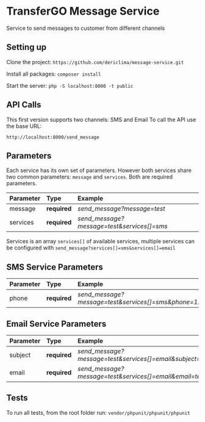 # TransferGO Message Service

Service to send messages to customer from different channels

## Setting up

Clone the project: `https://github.com/dericlima/message-service.git`

Install all packages: `composer install`

Start the server: `php -S localhost:8000 -t public`

## API Calls

This first version supports two channels: SMS and Email
To call the API use the base URL:

`http://localhost:8000/send_message`

## Parameters

Each service has its own set of parameters. However both services share two common parameters: `message` and `services`.
Both are required parameters.

| Parameter    | Type | Example |
| :-------- | :------------ | :----------|
| message    | **required** | _send_message?message=test_ |
| services    | **required** | _send_message?message=test&services[]=sms_ |

Services is an array `services[]` of available services, multiple services can be configured with `send_message?services[]=sms&services[]=email`

## SMS Service Parameters

| Parameter    | Type | Example |
| :-------- | :------------ | :----------|
| phone    | **required** | _send_message?message=test&services[]=sms&phone=123456789_ |

## Email Service Parameters

| Parameter    | Type | Example |
| :-------- | :------------ | :----------|
| subject    | **required** | _send_message?message=test&services[]=email&subject=testSubject_ |
| email    | **required** | _send_message?message=test&services[]=email&email=test@test.com_ |

## Tests

To run all tests, from the root folder run: `vendor/phpunit/phpunit/phpunit`
